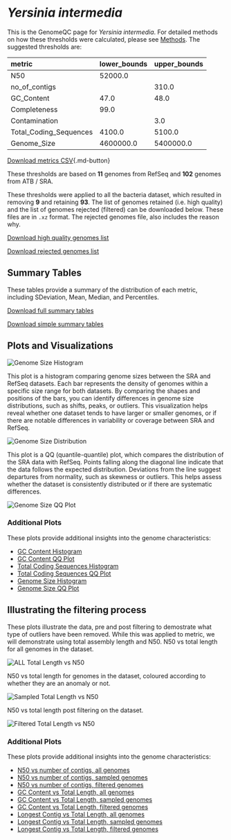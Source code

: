 # *Yersinia intermedia*

This is the GenomeQC page for *Yersinia intermedia*. For detailed methods on how these thresholds were calculated, please see [Methods](../../methods.md).
The suggested thresholds are: 

| metric                 | lower_bounds   | upper_bounds   |
|:-----------------------|:---------------|:---------------|
| N50                    | 52000.0        |                |
| no_of_contigs          |                | 310.0          |
| GC_Content             | 47.0           | 48.0           |
| Completeness           | 99.0           |                |
| Contamination          |                | 3.0            |
| Total_Coding_Sequences | 4100.0         | 5100.0         |
| Genome_Size            | 4600000.0      | 5400000.0      |

[Download metrics CSV](Yersinia_intermedia_metrics.csv){.md-button}


These thresholds are based on **11** genomes from RefSeq and **102** genomes from ATB / SRA.

These thresholds were applied to all the bacteria dataset, which resulted in removing **9** and retaining **93**.
The list of genomes retained (i.e. high quality) and the list of genomes rejected (filtered) can be downloaded below. These files are in `.xz` format. The rejected genomes file, also includes the reason why.

[Download high quality genomes list](Yersinia_intermedia_high_quality_genomes.csv.xz)


[Download rejected genomes list](Yersinia_intermedia_filtered_out_genomes.csv.xz)



## Summary Tables
These tables provide a summary of the distribution of each metric, including SDeviation, Mean, Median, and Percentiles.

[Download full summary tables](summary.csv)

[Download simple summary tables](selected_summary.csv)

## Plots and Visualizations

![Genome Size Histogram](Genome_Size_refseq_histogram_kde.png)

This plot is a histogram comparing genome sizes between the SRA and RefSeq datasets. Each bar represents the density of genomes within a specific size range for both datasets. By comparing the shapes and positions of the bars, you can identify differences in genome size distributions, such as shifts, peaks, or outliers. This visualization helps reveal whether one dataset tends to have larger or smaller genomes, or if there are notable differences in variability or coverage between SRA and RefSeq.

![Genome Size Distribution](Genome_Size_refseq_histogram_kde.png)

This plot is a QQ (quantile-quantile) plot, which compares the distribution of the SRA data with RefSeq. Points falling along the diagonal line indicate that the data follows the expected distribution. Deviations from the line suggest departures from normality, such as skewness or outliers. This helps assess whether the dataset is consistently distributed or if there are systematic differences.

![Genome Size QQ Plot](Genome_Size_refseq_qqplot.png)

### Additional Plots

These plots provide additional insights into the genome characteristics:

- [GC Content Histogram](GC_Content_refseq_histogram_kde.png)
- [GC Content QQ Plot](GC_Content_refseq_qqplot.png)
- [Total Coding Sequences Histogram](Total_Coding_Sequences_refseq_histogram_kde.png)
- [Total Coding Sequences QQ Plot](Total_Coding_Sequences_refseq_qqplot.png)
- [Genome Size Histogram](Genome_Size_refseq_histogram_kde.png)
- [Genome Size QQ Plot](Genome_Size_refseq_qqplot.png)
## Illustrating the filtering process
These plots illustrate the data, pre and post filtering to demostrate what type of outliers have been removed. While this was applied to metric, we will demonstrate using total assembly length and N50.
N50 vs total length for all genomes in the dataset.

![ALL Total Length vs N50](Yersinia_intermedia_all_total_length_N50.png)

N50 vs total length for genomes in the dataset, coloured according to whether they are an anomaly or not.

![Sampled Total Length vs N50](Yersinia_intermedia_sample_total_length_N50.png)

N50 vs total length post filtering on the dataset.

![Filtered Total Length vs N50](Yersinia_intermedia_filt_total_length_N50.png)

### Additional Plots

These plots provide additional insights into the genome characteristics:

- [N50 vs number of contigs, all genomes](Yersinia_intermedia_all_N50_number.png)
- [N50 vs number of contigs, sampled genomes](Yersinia_intermedia_sample_N50_number.png)
- [N50 vs number of contigs, filtered genomes](Yersinia_intermedia_filt_N50_number.png)
- [GC Content vs Total Length, all genomes](Yersinia_intermedia_all_total_length_GC_Content.png)
- [GC Content vs Total Length, sampled genomes](Yersinia_intermedia_sample_total_length_GC_Content.png)
- [GC Content vs Total Length, filtered genomes](Yersinia_intermedia_filt_total_length_GC_Content.png)
- [Longest Contig vs Total Length, all genomes](Yersinia_intermedia_all_total_length_longest.png)
- [Longest Contig vs Total Length, sampled genomes](Yersinia_intermedia_sample_total_length_longest.png)
- [Longest Contig vs Total Length, filtered genomes](Yersinia_intermedia_filt_total_length_longest.png)
